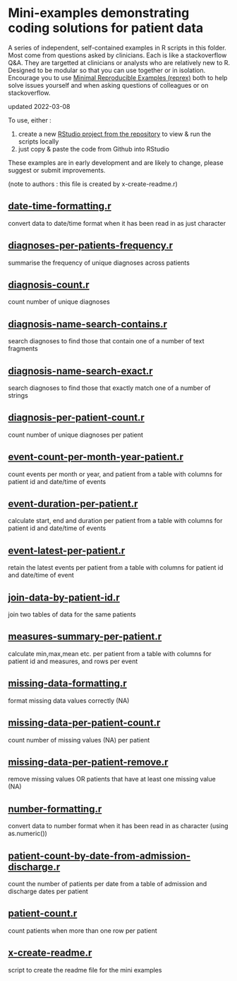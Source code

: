# Mini-examples demonstrating coding solutions for patient data

A series of independent, self-contained examples in R scripts in this folder. Most come from questions asked by clinicians. Each is like a stackoverflow Q&A. They are targetted at clinicians or analysts who are relatively new to R. Designed to be modular so that you can use together or in isolation. Encourage you to use [Minimal Reproducible Examples (reprex)](https://stackoverflow.com/help/minimal-reproducible-example) both to help solve issues yourself and when asking questions of colleagues or on stackoverflow.

updated 2022-03-08

To use, either :
1. create a new [RStudio project from the repository](https://github.com/uclh-criu/learning-datascience/blob/master/instructions/03-instructions-if-self-guided.md#1-download-the-course-materials-from-github-into-an-rstudio-project) to view & run the scripts locally 
2. just copy & paste the code from Github into RStudio

These examples are in early development and are likely to change, please suggest or submit improvements.

(note to authors : this file is created by x-create-readme.r)



## [date-time-formatting.r](https://github.com/uclh-criu/learning-datascience/blob/master/examples-mini/date-time-formatting.r)

 convert data to date/time format when it has been read in as just character


## [diagnoses-per-patients-frequency.r](https://github.com/uclh-criu/learning-datascience/blob/master/examples-mini/diagnoses-per-patients-frequency.r)

 summarise the frequency of unique diagnoses across patients


## [diagnosis-count.r](https://github.com/uclh-criu/learning-datascience/blob/master/examples-mini/diagnosis-count.r)

 count number of unique diagnoses


## [diagnosis-name-search-contains.r](https://github.com/uclh-criu/learning-datascience/blob/master/examples-mini/diagnosis-name-search-contains.r)

 search diagnoses to find those that contain one of a number of text fragments


## [diagnosis-name-search-exact.r](https://github.com/uclh-criu/learning-datascience/blob/master/examples-mini/diagnosis-name-search-exact.r)

 search diagnoses to find those that exactly match one of a number of strings 


## [diagnosis-per-patient-count.r](https://github.com/uclh-criu/learning-datascience/blob/master/examples-mini/diagnosis-per-patient-count.r)

 count number of unique diagnoses per patient


## [event-count-per-month-year-patient.r](https://github.com/uclh-criu/learning-datascience/blob/master/examples-mini/event-count-per-month-year-patient.r)

 count events per month or year, and patient from a table with columns for patient id and date/time of events


## [event-duration-per-patient.r](https://github.com/uclh-criu/learning-datascience/blob/master/examples-mini/event-duration-per-patient.r)

 calculate start, end and duration per patient from a table with columns for patient id and date/time of events


## [event-latest-per-patient.r](https://github.com/uclh-criu/learning-datascience/blob/master/examples-mini/event-latest-per-patient.r)

 retain the latest events per patient from a table with columns for patient id and date/time of event


## [join-data-by-patient-id.r](https://github.com/uclh-criu/learning-datascience/blob/master/examples-mini/join-data-by-patient-id.r)

 join two tables of data for the same patients


## [measures-summary-per-patient.r](https://github.com/uclh-criu/learning-datascience/blob/master/examples-mini/measures-summary-per-patient.r)

 calculate min,max,mean etc. per patient from a table with columns for patient id and measures, and rows per event


## [missing-data-formatting.r](https://github.com/uclh-criu/learning-datascience/blob/master/examples-mini/missing-data-formatting.r)

 format missing data values correctly (NA)


## [missing-data-per-patient-count.r](https://github.com/uclh-criu/learning-datascience/blob/master/examples-mini/missing-data-per-patient-count.r)

 count number of missing values (NA) per patient


## [missing-data-per-patient-remove.r](https://github.com/uclh-criu/learning-datascience/blob/master/examples-mini/missing-data-per-patient-remove.r)

 remove missing values OR patients that have at least one missing value (NA)


## [number-formatting.r](https://github.com/uclh-criu/learning-datascience/blob/master/examples-mini/number-formatting.r)

 convert data to number format when it has been read in as character (using as.numeric())


## [patient-count-by-date-from-admission-discharge.r](https://github.com/uclh-criu/learning-datascience/blob/master/examples-mini/patient-count-by-date-from-admission-discharge.r)

 count the number of patients per date from a table of admission and discharge dates per patient


## [patient-count.r](https://github.com/uclh-criu/learning-datascience/blob/master/examples-mini/patient-count.r)

 count patients when more than one row per patient 


## [x-create-readme.r](https://github.com/uclh-criu/learning-datascience/blob/master/examples-mini/x-create-readme.r)

 script to create the readme file for the mini examples
